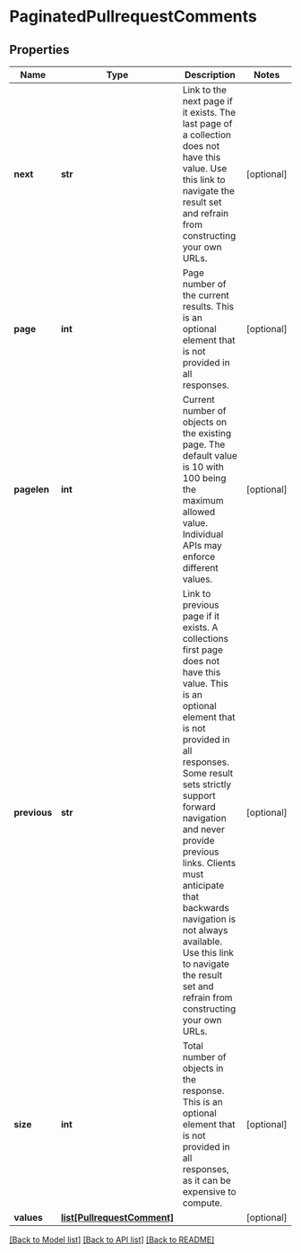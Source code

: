 # PaginatedPullrequestComments

## Properties
Name | Type | Description | Notes
------------ | ------------- | ------------- | -------------
**next** | **str** | Link to the next page if it exists. The last page of a collection does not have this value. Use this link to navigate the result set and refrain from constructing your own URLs. | [optional] 
**page** | **int** | Page number of the current results. This is an optional element that is not provided in all responses. | [optional] 
**pagelen** | **int** | Current number of objects on the existing page. The default value is 10 with 100 being the maximum allowed value. Individual APIs may enforce different values. | [optional] 
**previous** | **str** | Link to previous page if it exists. A collections first page does not have this value. This is an optional element that is not provided in all responses. Some result sets strictly support forward navigation and never provide previous links. Clients must anticipate that backwards navigation is not always available. Use this link to navigate the result set and refrain from constructing your own URLs. | [optional] 
**size** | **int** | Total number of objects in the response. This is an optional element that is not provided in all responses, as it can be expensive to compute. | [optional] 
**values** | [**list[PullrequestComment]**](PullrequestComment.md) |  | [optional] 

[[Back to Model list]](../README.md#documentation-for-models) [[Back to API list]](../README.md#documentation-for-api-endpoints) [[Back to README]](../README.md)



